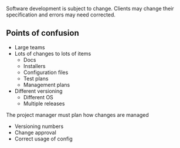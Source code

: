 Software development is subject to change. Clients may change their specification and errors 
may need corrected.

## Points of confusion

- Large teams
- Lots of changes to lots of items
	- Docs
	- Installers
	- Configuration files
	- Test plans
	- Management plans
- Different versioning
	- Different OS
	- Multiple releases

The project manager must plan how changes are managed

- Versioning numbers
- Change approval
- Correct usage of config
